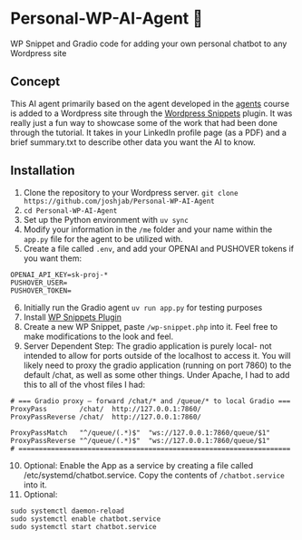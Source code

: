 # Personal-WP-AI-Agent 🤖
WP Snippet and Gradio code for adding your own personal chatbot to any Wordpress site

## Concept
This AI agent primarily based on the agent developed in the [agents](https://github.com/ed-donner/agents) course is added to a Wordpress site through the [Wordpress Snippets](https://wordpress.org/plugins/code-snippets/) plugin. It was really just a fun way to showcase some of the work that had been done through the tutorial. It takes in your LinkedIn profile page (as a PDF) and a brief summary.txt to describe other data you want the AI to know. 

## Installation
1. Clone the repository to your Wordpress server. `git clone https://github.com/joshjab/Personal-WP-AI-Agent`
2. `cd Personal-WP-AI-Agent`
3. Set up the Python environment with  `uv sync`
4. Modify your information in the `/me` folder and your name within the `app.py` file for the agent to be utilized with.
5. Create a file called `.env`, and add your OPENAI and PUSHOVER tokens if you want them:
```
OPENAI_API_KEY=sk-proj-*
PUSHOVER_USER=
PUSHOVER_TOKEN=
```
6. Initially run the Gradio agent  `uv run app.py` for testing purposes
7. Install [WP Snippets Plugin](https://wordpress.org/plugins/code-snippets/)
8. Create a new WP Snippet, paste `/wp-snippet.php` into it. Feel free to make modifications to the look and feel.
9. Server Dependent Step: The gradio application is purely local- not intended to allow for ports outside of the localhost to access it. You will likely need to proxy the gradio application (running on port 7860) to the default /chat, as well as some other things. Under Apache, I had to add this to all of the vhost files I had:
```
# === Gradio proxy – forward /chat/* and /queue/* to local Gradio ===
ProxyPass        /chat/  http://127.0.0.1:7860/
ProxyPassReverse /chat/  http://127.0.0.1:7860/

ProxyPassMatch   "^/queue/(.*)$"  "ws://127.0.0.1:7860/queue/$1"
ProxyPassReverse "^/queue/(.*)$"  "ws://127.0.0.1:7860/queue/$1"
# ===================================================================
```
10. Optional: Enable the App as a service by creating a file called /etc/systemd/chatbot.service. Copy the contents of `/chatbot.service` into it.
11. Optional:
``` 
sudo systemctl daemon-reload
sudo systemctl enable chatbot.service
sudo systemctl start chatbot.service
``` 
